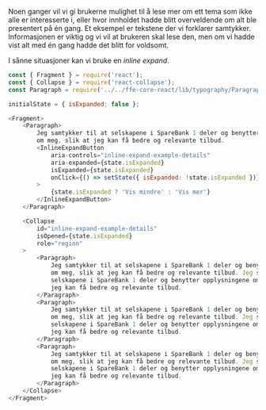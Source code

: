 Noen ganger vil vi gi brukerne mulighet til å lese mer om ett tema som ikke alle
er interesserte i, eller hvor innholdet hadde blitt overveldende om alt ble
presentert på én gang. Et eksempel er tekstene der vi forklarer samtykker.
Informasjonen er viktig og vi vil at brukeren skal lese den, men om vi hadde vist
alt med én gang hadde det blitt for voldsomt.

I sånne situasjoner kan vi bruke en _inline expand_.

```js
const { Fragment } = require('react');
const { Collapse } = require('react-collapse');
const Paragraph = require('../../ffe-core-react/lib/typography/Paragraph').default;

initialState = { isExpanded: false };

<Fragment>
    <Paragraph>
        Jeg samtykker til at selskapene i SpareBank 1 deler og benytter opplysningene
        om meg, slik at jeg kan få bedre og relevante tilbud.
        <InlineExpandButton
            aria-controls="inline-expand-example-details"
            aria-expanded={state.isExpanded}
            isExpanded={state.isExpanded}
            onClick={() => setState({ isExpanded: !state.isExpanded })}
        >
            {state.isExpanded ? 'Vis mindre' : 'Vis mer'}
        </InlineExpandButton>
    </Paragraph>

    <Collapse
        id="inline-expand-example-details"
        isOpened={state.isExpanded}
        role="region"
    >
        <Paragraph>
            Jeg samtykker til at selskapene i SpareBank 1 deler og benytter opplysningene
            om meg, slik at jeg kan få bedre og relevante tilbud. Jeg samtykker til at
            selskapene i SpareBank 1 deler og benytter opplysningene om meg, slik at
            jeg kan få bedre og relevante tilbud.
        </Paragraph>
        <Paragraph>
            Jeg samtykker til at selskapene i SpareBank 1 deler og benytter opplysningene
            om meg, slik at jeg kan få bedre og relevante tilbud. Jeg samtykker til at
            selskapene i SpareBank 1 deler og benytter opplysningene om meg, slik at
            jeg kan få bedre og relevante tilbud.
        </Paragraph>
        <Paragraph>
            Jeg samtykker til at selskapene i SpareBank 1 deler og benytter opplysningene
            om meg, slik at jeg kan få bedre og relevante tilbud. Jeg samtykker til at
            selskapene i SpareBank 1 deler og benytter opplysningene om meg, slik at
            jeg kan få bedre og relevante tilbud.
        </Paragraph>
    </Collapse>
</Fragment>
```